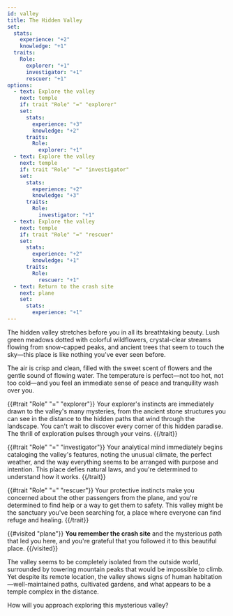 ```yaml
---
id: valley
title: The Hidden Valley
set:
  stats:
    experience: "+2"
    knowledge: "+1"
  traits:
    Role:
      explorer: "+1"
      investigator: "+1"
      rescuer: "+1"
options:
  - text: Explore the valley
    next: temple
    if: trait "Role" "=" "explorer"
    set:
      stats:
        experience: "+3"
        knowledge: "+2"
      traits:
        Role:
          explorer: "+1"
  - text: Explore the valley
    next: temple
    if: trait "Role" "=" "investigator"
    set:
      stats:
        experience: "+2"
        knowledge: "+3"
      traits:
        Role:
          investigator: "+1"
  - text: Explore the valley
    next: temple
    if: trait "Role" "=" "rescuer"
    set:
      stats:
        experience: "+2"
        knowledge: "+1"
      traits:
        Role:
          rescuer: "+1"
  - text: Return to the crash site
    next: plane
    set:
      stats:
        experience: "+1"
---
```


The hidden valley stretches before you in all its breathtaking beauty. Lush green meadows dotted with colorful wildflowers, crystal-clear streams flowing from snow-capped peaks, and ancient trees that seem to touch the sky—this place is like nothing you've ever seen before.

The air is crisp and clean, filled with the sweet scent of flowers and the gentle sound of flowing water. The temperature is perfect—not too hot, not too cold—and you feel an immediate sense of peace and tranquility wash over you.

{{#trait "Role" "=" "explorer"}}
Your explorer's instincts are immediately drawn to the valley's many mysteries, from the ancient stone structures you can see in the distance to the hidden paths that wind through the landscape. You can't wait to discover every corner of this hidden paradise. The thrill of exploration pulses through your veins.
{{/trait}}

{{#trait "Role" "=" "investigator"}}
Your analytical mind immediately begins cataloging the valley's features, noting the unusual climate, the perfect weather, and the way everything seems to be arranged with purpose and intention. This place defies natural laws, and you're determined to understand how it works.
{{/trait}}

{{#trait "Role" "=" "rescuer"}}
Your protective instincts make you concerned about the other passengers from the plane, and you're determined to find help or a way to get them to safety. This valley might be the sanctuary you've been searching for, a place where everyone can find refuge and healing.
{{/trait}}

{{#visited "plane"}}
**You remember the crash site** and the mysterious path that led you here, and you're grateful that you followed it to this beautiful place.
{{/visited}}

The valley seems to be completely isolated from the outside world, surrounded by towering mountain peaks that would be impossible to climb. Yet despite its remote location, the valley shows signs of human habitation—well-maintained paths, cultivated gardens, and what appears to be a temple complex in the distance.

How will you approach exploring this mysterious valley? 